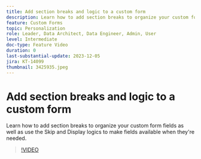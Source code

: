 ```yaml
---
title: Add section breaks and logic to a custom form
description: Learn how to add section breaks to organize your custom form fields as well as use the Skip and Display logics to make fields available when they're needed.
feature: Custom Forms
topic: Personalization
role: Leader, Data Architect, Data Engineer, Admin, User
level: Intermediate
doc-type: Feature Video
duration: 0
last-substantial-update: 2023-12-05
jira: KT-14099
thumbnail: 3425935.jpeg
---
```


# Add section breaks and logic to a custom form

Learn how to add section breaks to organize your custom form fields as well as use the Skip and Display logics to make fields available when they're needed.

>[!VIDEO](https://video.tv.adobe.com/v/3425935/?quality=12&learn=on)
